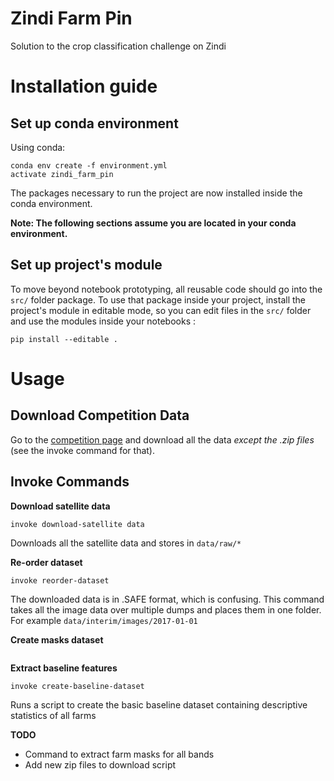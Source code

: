 # Zindi Farm Pin

Solution to the crop classification challenge on Zindi

# Installation guide

## Set up conda environment

Using conda:

```
conda env create -f environment.yml
activate zindi_farm_pin
```

The packages necessary to run the project are now installed inside the conda environment.

**Note: The following sections assume you are located in your conda environment.**

## Set up project's module

To move beyond notebook prototyping, all reusable code should go into the `src/` folder package. To use that package inside your project, install the project's module in editable mode, so you can edit files in the `src/` folder and use the modules inside your notebooks :

```
pip install --editable .
```


# Usage

## Download Competition Data

Go to the [competition page](https://zindi.africa/competitions/farm-pin-crop-detection-challenge) and download all the data _except the .zip files_ (see the invoke command for that). 

## Invoke Commands

**Download satellite data**
```
invoke download-satellite data
```
Downloads all the satellite data and stores in `data/raw/*`

**Re-order dataset**
```
invoke reorder-dataset
```
The downloaded data is in .SAFE format, which is confusing. This command takes all the image data over multiple dumps and places them in one folder. For example `data/interim/images/2017-01-01`

**Create masks dataset**
```

```

**Extract baseline features**
```
invoke create-baseline-dataset
```

Runs a script to create the basic baseline dataset containing descriptive statistics of all farms

**TODO**

* Command to extract farm masks for all bands
* Add new zip files to download script
